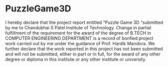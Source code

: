 # PuzzleGame3D
I hereby declare that the project report entitled “Puzzle Game 3D “submitted by me to Chandubhai S Patel Institute of Technology. Changa in partial fulfillment of the requirement for the award of the degree of B.TECH in COMPUTER ENGINEERING DEPARTMENT is a record of bonfied project work carried out by me under the guidance of Prof. Hardik Mandora. We further declare that the work reported in this project has not been submitted and will not be submitted, either in part or in full, for the award of any other degree or diploma in this institute or any other institute or university.
